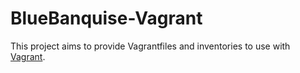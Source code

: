 # BlueBanquise-Vagrant

This project aims to provide Vagrantfiles and inventories to use with
[Vagrant](https://www.vagrantup.com/).
